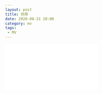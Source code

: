```yaml
---
layout: post
title: 热带
date: 2020-08-31 20:00
category: mv
tags:
 - MV
---
```


<div class="iframe-container">
<iframe class="responsive-iframe" src="//player.bilibili.com/player.html?aid=456980417&bvid=BV1L5411b7yF&cid=230898505&page=1" frameborder="no" allowfullscreen="true"></iframe>
</div>
